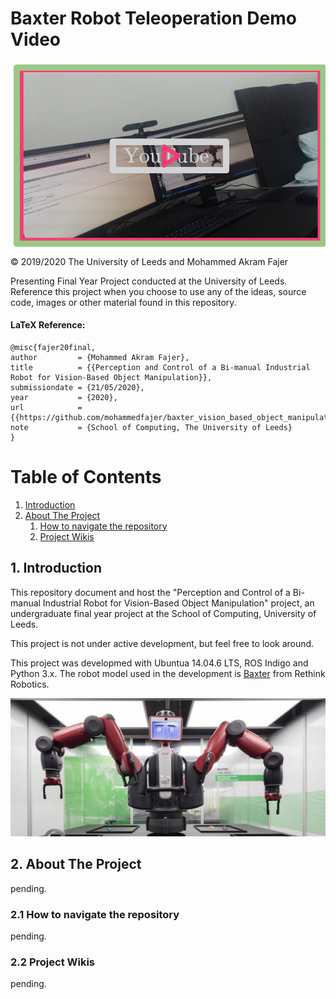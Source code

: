


# Baxter Robot Teleoperation Demo Video
[<img src="https://github.com/mohammedfajer/baxter_vision_based_object_manipulation/blob/master/images/Screenshot%202020-05-22%20at%2015.10.33.png" width="600" align="center">](https://www.youtube.com/watch?v=M65fOXamHPY)


© 2019/2020 The University of Leeds and Mohammed Akram Fajer

Presenting Final Year Project conducted at the University of Leeds. Reference this project when you choose to use any of the ideas, source code, images or other material found in this repository. 

#### LaTeX Reference:
```
@misc{fajer20final, 
author         = {Mohammed Akram Fajer},
title          = {{Perception and Control of a Bi-manual Industrial Robot for Vision-Based Object Manipulation}},
submissiondate = {21/05/2020},
year           = {2020},
url            = {{https://github.com/mohammedfajer/baxter_vision_based_object_manipulation}},
note           = {School of Computing, The University of Leeds}
}
```
Table of Contents
======

1. [Introduction](#introduction)
2. [About The Project](#paragraph1)
    1. [How to navigate the repository](#subparagraph1)
    2. [Project Wikis](#subparagraph2)

## 1. Introduction  <a name="introduction"></a>
This repository document and host the "Perception and Control of a Bi-manual Industrial Robot for Vision-Based Object Manipulation" project, an undergraduate final year project at the School of Computing, University of Leeds. 

This project is not under active development, but feel free to look around.

This project was developmed with Ubuntua 14.04.6 LTS, ROS Indigo and Python 3.x. The robot model used in the development is [Baxter](https://www.rethinkrobotics.com/) from Rethink Robotics.

<div style="text-align:center"><img src="https://github.com/mohammedfajer/baxter_vision_based_object_manipulation/blob/master/images/baxter_img.jpg" /></div>

## 2. About The Project <a name="paragraph1"></a>
pending.

### 2.1 How to navigate the repository <a name="subparagraph1"></a>
pending.

### 2.2 Project Wikis <a name="subparagraph2"></a>
pending.


